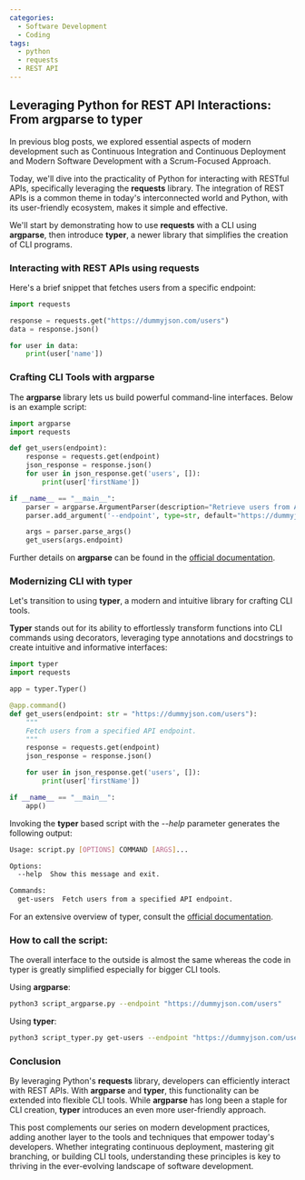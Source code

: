 ```yaml
---
categories:
  - Software Development
  - Coding
tags:
  - python
  - requests
  - REST API
---
```

## Leveraging Python for REST API Interactions: From argparse to typer
In previous blog posts, we explored essential aspects of modern development such as Continuous Integration and Continuous Deployment and Modern Software Development with a Scrum-Focused Approach. 

Today, we'll dive into the practicality of Python for interacting with RESTful APIs, specifically leveraging the **requests** library.
The integration of REST APIs is a common theme in today's interconnected world and Python, with its user-friendly ecosystem, makes it simple and effective.

We'll start by demonstrating how to use **requests** with a CLI using **argparse**, then introduce **typer**, a newer library that simplifies the creation of CLI programs.

### Interacting with REST APIs using requests

Here's a brief snippet that fetches users from a specific endpoint:

```python
import requests

response = requests.get("https://dummyjson.com/users")
data = response.json()

for user in data:
    print(user['name'])
```

### Crafting CLI Tools with argparse
The **argparse** library lets us build powerful command-line interfaces. Below is an example script:

```python
import argparse
import requests

def get_users(endpoint):
    response = requests.get(endpoint)
    json_response = response.json()
    for user in json_response.get('users', []):
        print(user['firstName'])

if __name__ == "__main__":
    parser = argparse.ArgumentParser(description="Retrieve users from API.")
    parser.add_argument('--endpoint', type=str, default="https://dummyjson.com/users", help="API endpoint to fetch users")

    args = parser.parse_args()
    get_users(args.endpoint)
```

Further details on **argparse** can be found in the [official documentation](https://docs.python.org/3/library/argparse.html).

### Modernizing CLI with typer
Let's transition to using **typer**, a modern and intuitive library for crafting CLI tools.

**Typer** stands out for its ability to effortlessly transform functions into CLI commands using decorators, leveraging type annotations and docstrings to create intuitive and informative interfaces:
```python
import typer
import requests

app = typer.Typer()

@app.command()
def get_users(endpoint: str = "https://dummyjson.com/users"):
    """
    Fetch users from a specified API endpoint.
    """
    response = requests.get(endpoint)
    json_response = response.json()

    for user in json_response.get('users', []):
        print(user['firstName'])

if __name__ == "__main__":
    app()
```

Invoking the **typer** based script with the *--help* parameter generates the following output:

```bash
Usage: script.py [OPTIONS] COMMAND [ARGS]...

Options:
  --help  Show this message and exit.

Commands:
  get-users  Fetch users from a specified API endpoint.
```

For an extensive overview of typer, consult the [official documentation](https://typer.tiangolo.com/).

### How to call the script:
The overall interface to the outside is almost the same whereas the code in typer is greatly simplified especially for bigger CLI tools.

Using **argparse**:
```bash
python3 script_argparse.py --endpoint "https://dummyjson.com/users"
```

Using **typer**:
```bash
python3 script_typer.py get-users --endpoint "https://dummyjson.com/users"
```

### Conclusion
By leveraging Python's **requests** library, developers can efficiently interact with REST APIs. With **argparse** and **typer**, this functionality can be extended into flexible CLI tools. While **argparse** has long been a staple for CLI creation, **typer** introduces an even more user-friendly approach.

This post complements our series on modern development practices, adding another layer to the tools and techniques that empower today's developers.
Whether integrating continuous deployment, mastering git branching, or building CLI tools, understanding these principles is key to thriving in the ever-evolving landscape of software development.
